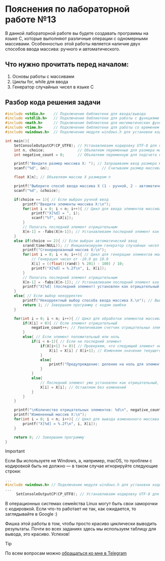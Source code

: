 # Пояснения по лабораторной работе №13

В данной лабораторной работе вы будете создавать программы на языке C, которые выполняют различные операции с одномерными массивами. Особенностью этой работы является наличие двух способов ввода массива: ручного и автоматического.

## Что нужно прочитать перед началом:
1. Основы работы с массивами
2. Циклы for, while для ввода
3. Генератор случайных чисел в языке C

## Разбор кода решения задачи

```c
#include <stdio.h>    // Подключение библиотеки для ввода/вывода
#include <stdlib.h>   // Подключение библиотеки для работы с функциями генерации случайных чисел
#include <math.h>     // Подключение библиотеки для математических функций
#include <time.h>     // Подключение библиотеки для работы со временем
#include <windows.h>  // Подключение модуля windows.h для установки кодировки вывода

int main(){
    SetConsoleOutputCP(CP_UTF8); // Устанавливаем кодировку UTF-8 для корректного отображения русских символов
    int n, choice;               // Объявляем переменные для размера массива и выбора способа ввода
    int negative_count = 0;      // Объявляем переменную для подсчета количества отрицательных элементов

    printf("Введите размер массива X: "); // Запрашиваем ввод размера массива
    scanf("%d", &n);                        // Считываем размер массива

    float X[n]; // Объявляем массив X размером n

    printf("Выберите способ ввода массива X (1 - ручной, 2 - автоматический): "); // Запрашиваем выбор способа ввода
    scanf("%d", &choice);                                                      // Считываем выбор

    if(choice == 1){ // Если выбран ручной ввод
        printf("Введите элементы массива X:\n");
        for(int i = 0; i < n; i++){ // Цикл для ввода элементов массива X
            printf("X[%d] = ", i);
            scanf("%f", &X[i]);
        }
        // Полагать последний элемент отрицательным
        X[n-1] = -fabs(X[n-1]); // Устанавливаем последний элемент как отрицательный
    }
    else if(choice == 2){ // Если выбран автоматический ввод
        srand(time(NULL)); // Инициализируем генератор случайных чисел
        printf("Сгенерированный массив X:\n");
        for(int i = 0; i < n; i++){ // Цикл для генерации элементов массива X
            // Генерация чисел от -10.0 до 10.0
            X[i] = ((float)(rand() % 201) - 100) / 10;
            printf("X[%d] = %.2f\n", i, X[i]);
        }
        // Полагать последний элемент отрицательным
        X[n-1] = -fabs(X[n-1]); // Устанавливаем последний элемент как отрицательный
        printf("X[%d] (последний элемент) установлен как отрицательный: %.2f\n", n-1, X[n-1]);
    }
    else{ // Если выбор некорректен
        printf("Некорректный выбор способа ввода массива X.\n"); // Выводим сообщение об ошибке
        return 1; // Завершаем программу с кодом ошибки
    }

    for(int i = 0; i < n; i++){ // Цикл для обработки элементов массива
        if(X[i] < 0){ // Если элемент отрицательный
            negative_count++; // Увеличиваем счетчик отрицательных элементов
        }
        else{ // Если элемент положительный или ноль
            if(i < n-1){ // Если не последний элемент
                if(X[i+1] != 0){ // Проверяем, что следующий элемент не равен нулю, чтобы избежать деления на ноль
                    X[i] = X[i] / X[i+1]; // Изменяем значение текущего элемента путем деления на следующий
                }
                else{
                    printf("Предупреждение: деление на ноль для элемента X[%d]. Значение не изменено.\n", i); // Выводим предупреждение
                }
            }
            else{
                // Последний элемент уже установлен как отрицательный, изменений не требуется
                X[i] = X[i]; // Оставляем без изменений
            }
        }
    }

    printf("\nКоличество отрицательных элементов: %d\n", negative_count); // Выводим количество отрицательных элементов
    printf("Измененный массив X:\n");
    for(int i = 0; i < n; i++){ // Цикл для вывода измененного массива X
        printf("X[%d] = %.2f\n", i, X[i]);
    }

    return 0; // Завершаем программу
}
```

> [!IMPORTANT]
> Если Вы используете не Windows, а, например, macOS, то проблем с кодировкой быть не должно — в таком случае игнорируйте следующие строки:
> ```c
> ...
> #include <windows.h> // Подключение модуля windows.h для установки кодировки вывода
> ...
>      SetConsoleOutputCP(CP_UTF8); // Устанавливаем кодировку UTF-8 для вывода в консоли русских символов: иначе будут иероглифы
> ```
>
> В операционных системах семейства Linux могут быть свои заморочки с кодировкой. Если что-то работает не так, как ожидается, то заглядывайте в Google :)

Фишка этой работы в том, чтобы просто красиво циклически выводить результаты. Почти во всех заданиях здесь мы используем таблицу для вывода, это красиво. Успехов!

> [!TIP]
> По всем вопросам можно [обращаться ко мне в Telegram](https://t.me/plunkzy)